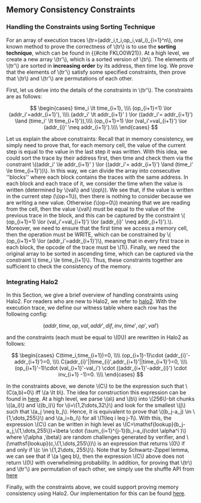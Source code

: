 ## Memory Consistency Constraints

### Handling the Constraints using Sorting Technique

For an array of execution traces \\(tr=(addr_i,t_i,op_i,val_i)_{i=1}^n\\), one known method to prove the correctness of \\(tr\\) is to use the **sorting technique**, which can be found in {{#cite FKLO0W21}}. At a high level, we create a new array \\(tr'\\), which is a sorted version of \\(tr\\). The elements of \\(tr'\\) are sorted in **increasing order** by its address, then time log.  We prove that the elements of \\(tr'\\) satisfy some specified constraints, then prove that \\(tr\\) and \\(tr'\\) are permutations of each other.

First, let us delve into the details of the constraints in \\(tr'\\). The constraints are as follows:

 $$
\begin{cases} 
    time_i \lt time_{i+1}, \\\\
   (op_{i+1}=1) \lor (addr_i'=addr_{i+1}'), \\\\
   (addr_i' \lt addr_{i+1}' ) \lor ((addr_i'= addr_{i+1}') \land (time_i' \lt time_{i+1}')),\\\\
   (op_{i+1}=1) \lor (val_i'=val_{i+1}') \lor (addr_{i}' \neq addr_{i+1}').\\\\
\end{cases}
$$

Let us explain the above constraints: Recall that in memory consistency, we simply need to prove that, for each memory cell, the value of the current step is equal to the value in the last step it was written. With this idea, we could sort the trace by their address first, then time and check them via the constraint \\((addr_i' \le addr_{i+1}' ) \lor ((addr_i'= addr_{i+1}') \land (time_i' \le time_{i+1}'))\\). In this way, we can divide the array into consecutive ''blocks'' where each block contains the traces with the same address. In each block and each trace of it, we consider the time when the value is written (determined by \\(val\\) and \\(op\\)). We see that, if the value is written in the current step (\\(op=1\\)), then there is nothing to consider because we are writing a new value. Otherwise  (\\(op=0\\)) meaning that we are reading from the cell, then the value \\(val\\) must be equal to the value of the previous trace in the block, and this can be captured by the constraint \\(  (op_{i+1}=1) \lor (val_i'=val_{i+1}') \lor (addr_{i}' \neq addr_{i+1}').\\). Moreover, we need to ensure that the first time we access a memory cell, then the operation must be WRITE, which can be constrained by \\( (op_{i+1}=1) \lor (addr_i'=addr_{i+1}')\\), meaning that in every first trace in each block, the opcode of the trace must be \\(1\\). Finally, we need the original array to be sorted in ascending time, which can be captured via the constraint \\( time_i \le time_{i+1}\\). Thus, these constraints together are sufficient to check the consistency of the memory.

### Integrating Halo2

In this Section, we give a brief overview of handling constraints using Halo2. For readers who are new to Halo2, we refer to [halo2](./halo2-for-dummies/chapter.md). With the execution trace, we define our witness table where each row has the following config:
 
 $$(addr,time,op,val,addr',dif,inv,time',op',val')$$

and the constraints (each must be equal to \\(0\\)) are rewritten in Halo2 as follows:

$$
\begin{cases}
C(time_i,time_{i+1})=0,  \\\\
(op_{i+1}-1)\cdot (addr_{i}'-addr_{i+1}')=0,  \\\\
C(addr_{i}'||time_{i}',addr_{i+1}'||time_{i+1}')=0, \\\\
(op_{i+1}'-1)\cdot (val_{i+1}'-val_i') \cdot ((addr_{i+1}'-addr_{i}') \cdot inv_{i+1} -1)=0.  \\\\
\end{cases}
$$

In the constraints above, we denote \\(C\\) to be the expression such that \\(C(a,b)=0\\) iff \\(a \lt b\\). The idea for construction this expression can be found in [here](https://github.com/privacy-scaling-explorations/zkevm-circuits/blob/main/zkevm-circuits/src/state_circuit/lexicographic_ordering.rs). At a high level, we parse \\(a\\) and \\(b\\) into \\(256\\)-bit chunks \\((a_i)\\) and \\((b_i)\\) for \\(i=\\{1,2\dots,32\\}\\) and look for the smallest \\(j\\) such that \\(a_j \neq b_j\\). Hence, it is equivalent to prove that \\((b_j-a_j) \in \\{1,\dots,255\\}\\) and \\(a_i=b_i\\) for all \\(1\leq i
leq j-1\\). With this, the expression \\(C\\) can be written in high level as \\(C=\mathsf{lookup}(b_j-a_j,\\{1,\dots,255\\})+\beta \cdot (\sum_{i=1}^{j-1}(b_i-a_i)\cdot \alpha^i )\\) where \\(\alpha ,\beta\\) are random challenges generated by verifier, and \\(\mathsf{lookup}(c,\\{1,\dots,255\\})\\) is an expression that returns \\(0\\) if and only if \\(c \in \\{1,2\dots, 255\\}\\). Note that by Schwartz-Zippel lemma, we can see that if \\(a \geq b\\), then the expression \\(C\\) above does not return \\(0\\) with overwhelming probability.
In addition, for proving that \\(tr\\) and \\(tr'\\) are permutation of each other, we simply use the shuffle API from [here](https://github.com/privacy-scaling-explorations/halo2/blob/9b33f9ce524dbb9133fc8b9638b2afd0571659a8/halo2_proofs/examples/shuffle_api.rs)

Finally, with the constraints above, we could support proving memory consistency using Halo2. Our implementation for this can be found [here](https://github.com/orochi-network/orochimaru/tree/main/zkmemory/src/constraints).